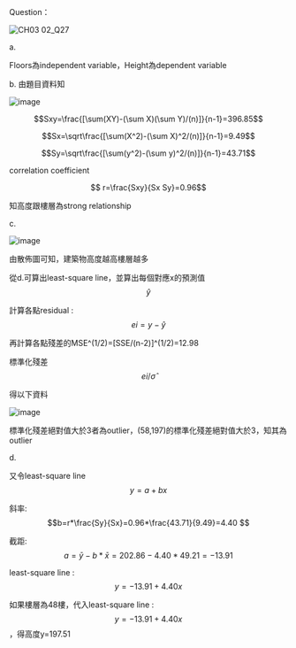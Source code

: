 Question：

![CH03 02_Q27](https://github.com/user-attachments/assets/a722dc8c-8f69-4c51-9f58-567b45758fd4)

a.

Floors為independent variable，Height為dependent variable


b.
由題目資料知
			
![image](https://github.com/user-attachments/assets/e9019c91-d812-47dc-8a74-1d24a1bc7057)


$$Sxy=\frac{[\sum(XY)-(\sum X)(\sum Y)/(n)]}{n-1}=396.85$$

$$Sx=\sqrt\frac{[\sum(X^2)-(\sum X)^2/(n)]}{n-1}=9.49$$

$$Sy=\sqrt\frac{[\sum(y^2)-(\sum y)^2/(n)]}{n-1}=43.71$$

correlation coefficient

$$ r=\frac{Sxy}{Sx Sy}=0.96$$

知高度跟樓層為strong relationship

c.

![image](https://github.com/user-attachments/assets/2b3ba4b6-b741-4e2e-8bdf-23b5d2fbee3f)

由散佈圖可知，建築物高度越高樓層越多

從d.可算出least-square line，並算出每個對應x的預測值 $$\hat{y}$$

計算各點residual : $$ei=y-\hat{y}$$ 

再計算各點殘差的MSE^(1/2)=[SSE/(n-2)]^(1/2)=12.98

標準化殘差 $$ei/\hat{σ}$$

得以下資料

									
![image](https://github.com/user-attachments/assets/77eab4c1-7fbb-4765-95fc-b34ade421951)



標準化殘差絕對值大於3者為outlier，(58,197)的標準化殘差絕對值大於3，知其為outlier






d.

又令least-square line $$y=a+bx$$

斜率: $$b=r*\frac{Sy}{Sx}=0.96*\frac{43.71}{9.49}=4.40 $$   

截距: $$a=\bar{y}-b*\bar{x}=202.86-4.40*49.21=-13.91 $$

least-square line : $$y=-13.91+4.40x$$

如果樓層為48樓，代入least-square line : $$y=-13.91+4.40x$$，得高度y=197.51
